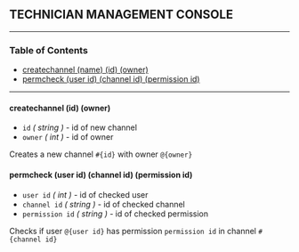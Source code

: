 ## TECHNICIAN MANAGEMENT CONSOLE

---

### Table of Contents
- [createchannel (name) (id) (owner)](#createchannel-id-owner)
- [permcheck (user id) (channel id) (permission id)](#permcheck-user-id-channel-id-permission-id)

---

#### createchannel (id) (owner)
- `id` *( string )* - id of new channel
- `owner` *( int )* - id of owner

Creates a new channel `#{id}` with owner `@{owner}`

#### permcheck (user id) (channel id) (permission id)
- `user id` *( int )* - id of checked user
- `channel id` *( string )* - id of checked channel
- `permission id` *( string )* - id of checked permission

Checks if user `@{user id}` has permission `permission id`  in channel `#{channel id}`